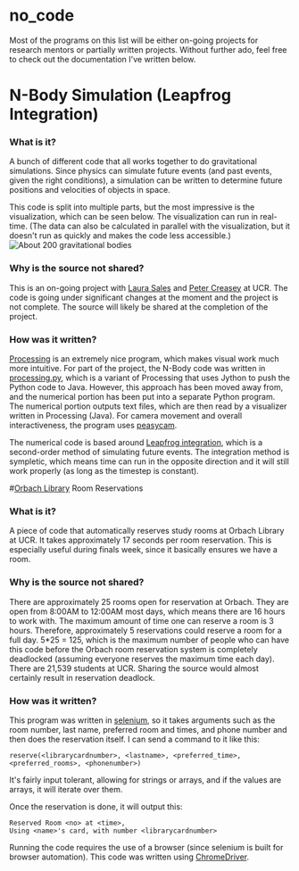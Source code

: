 # no_code
Most of the programs on this list will be either on-going projects for research mentors or partially written projects. Without further ado, feel free to check out the documentation I've written below.

# N-Body Simulation (Leapfrog Integration)

### What is it?

A bunch of different code that all works together to do gravitational simulations. Since physics can simulate future events (and past events, given the right conditions), a simulation can be written to determine future positions and velocities of objects in space.

This code is split into multiple parts, but the most impressive is the visualization, which can be seen below. The visualization can run in real-time. (The data can also be calculated in parallel with the visualization, but it doesn't run as quickly and makes the code less accessible.)
![About 200 gravitational bodies](http://i.imgur.com/9QzrtuL.png)

### Why is the source not shared?

This is an on-going project with [Laura Sales](http://www.physics.ucr.edu/people/faculty/sales.html) and [Peter Creasey](http://astro.ucr.edu/members/postdocs/) at UCR. The code is going under significant changes at the moment and the project is not complete. The source will likely be shared at the completion of the project.

### How was it written?

[Processing](https://processing.org/) is an extremely nice program, which makes visual work much more intuitive. For part of the project, the N-Body code was written in [processing.py](http://py.processing.org/), which is a variant of Processing that uses Jython to push the Python code to Java. However, this approach has been moved away from, and the numerical portion has been put into a separate Python program. The numerical portion outputs text files, which are then read by a visualizer written in Processing (Java). For camera movement and overall interactiveness, the program uses [peasycam](http://mrfeinberg.com/peasycam/).

The numerical code is based around [Leapfrog integration](https://en.wikipedia.org/wiki/Leapfrog_integration), which is a second-order method of simulating future events. The integration method is sympletic, which means time can run in the opposite direction and it will still work properly (as long as the timestep is constant).

#[Orbach Library](https://library.ucr.edu/libraries/orbach-science-library) Room Reservations

### What is it?

A piece of code that automatically reserves study rooms at Orbach Library at UCR. It takes approximately 17 seconds per room reservation. This is especially useful during finals week, since it basically ensures we have a room.

### Why is the source not shared?

There are approximately 25 rooms open for reservation at Orbach. They are open from 8:00AM to 12:00AM most days, which means there are 16 hours to work with. The maximum amount of time one can reserve a room is 3 hours. Therefore, approximately 5 reservations could reserve a room for a full day. 5\*25 = 125, which is the maximum number of people who can have this code before the Orbach room reservation system is completely deadlocked (assuming everyone reserves the maximum time each day). There are 21,539 students at UCR. Sharing the source would almost certainly result in reservation deadlock.

### How was it written?

This program was written in [selenium](http://www.seleniumhq.org/), so it takes arguments such as the room number, last name, preferred room and times, and phone number and then does the reservation itself. I can send a command to it like this:
```
reserve(<librarycardnumber>, <lastname>, <preferred_time>, <preferred_rooms>, <phonenumber>)
```
It's fairly input tolerant, allowing for strings or arrays, and if the values are arrays, it will iterate over them.

Once the reservation is done, it will output this:
```
Reserved Room <no> at <time>,
Using <name>'s card, with number <librarycardnumber>
```
Running the code requires the use of a browser (since selenium is built for browser automation). This code was written using [ChromeDriver](https://sites.google.com/a/chromium.org/chromedriver/).
